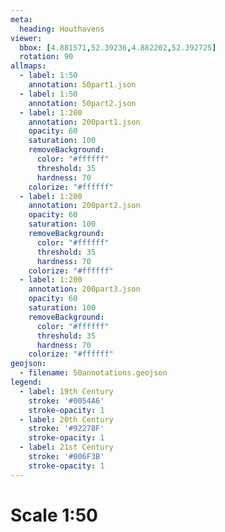 ```yaml
---
meta:
  heading: Houthavens
viewer:
  bbox: [4.881571,52.39236,4.882202,52.392725]
  rotation: 90
allmaps:
  - label: 1:50
    annotation: 50part1.json
  - label: 1:50
    annotation: 50part2.json
  - label: 1:200
    annotation: 200part1.json
    opacity: 60
    saturation: 100
    removeBackground:
      color: "#ffffff"
      threshold: 35
      hardness: 70
    colorize: "#ffffff"
  - label: 1:200
    annotation: 200part2.json
    opacity: 60
    saturation: 100
    removeBackground:
      color: "#ffffff"
      threshold: 35
      hardness: 70
    colorize: "#ffffff"
  - label: 1:200
    annotation: 200part3.json
    opacity: 60
    saturation: 100
    removeBackground:
      color: "#ffffff"
      threshold: 35
      hardness: 70
    colorize: "#ffffff"
geojson:
  - filename: 50annotations.geojson
legend:
  - label: 19th Century
    stroke: '#0054A6'
    stroke-opacity: 1
  - label: 20th Century
    stroke: '#92278F'
    stroke-opacity: 1
  - label: 21st Century
    stroke: '#006F3B'
    stroke-opacity: 1
---
```

# Scale 1:50